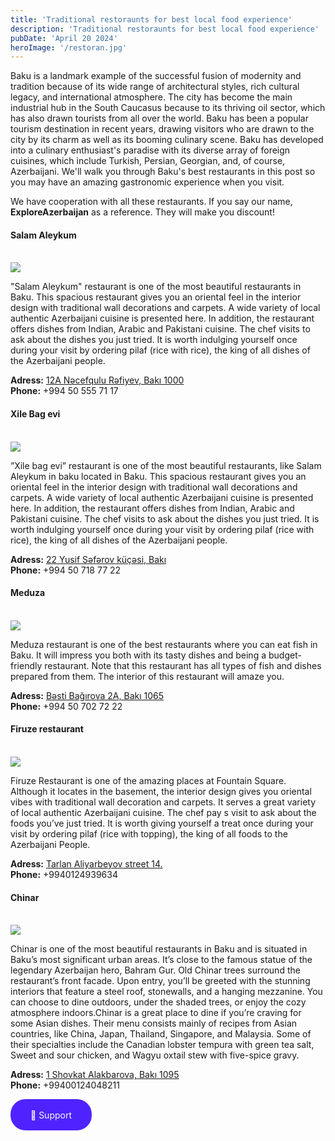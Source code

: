 ```yaml
---
title: 'Traditional restoraunts for best local food experience'
description: 'Traditional restoraunts for best local food experience'
pubDate: 'April 20 2024'
heroImage: '/restoran.jpg'
---
```

Baku is a landmark example of the successful fusion of modernity and tradition because of its wide range of architectural styles, rich cultural legacy, and international atmosphere. The city has become the main industrial hub in the South Caucasus because to its thriving oil sector, which has also drawn tourists from all over the world. Baku has been a popular tourism destination in recent years, drawing visitors who are drawn to the city by its charm as well as its booming culinary scene. Baku has developed into a culinary enthusiast's paradise with its diverse array of foreign cuisines, which include Turkish, Persian, Georgian, and, of course, Azerbaijani. We'll walk you through Baku's best restaurants in this post so you may have an amazing gastronomic experience when you visit.

We have cooperation with all these restaurants. If you say our name, <b>ExploreAzerbaijan</b> as a reference. They will make you discount! 

#### Salam Aleykum
<br>
 <img src="/salamaleykum.jpg">

"Salam Aleykum" restaurant is one of the most beautiful restaurants in Baku. This spacious restaurant gives you an oriental feel in the interior design with traditional wall decorations and carpets. A wide variety of local authentic Azerbaijani cuisine is presented here. In addition, the restaurant offers dishes from Indian, Arabic and Pakistani cuisine. The chef visits to ask about the dishes you just tried. It is worth indulging yourself once during your visit by ordering pilaf (rice with rice), the king of all dishes of the Azerbaijani people.

<b>Adress:</b>  <a href="https://www.google.com/maps/dir//12A+N%C9%99cefqulu+R%C9%99fiyev,+Bak%C4%B1+1000/@40.3815117,49.7941164,12z/data=!4m8!4m7!1m0!1m5!1m1!1s0x40307d1e66305a3b:0x72db2e407f4d5bf2!2m2!1d49.8765177!2d40.3815388?entry=ttu">12A Nəcefqulu Rəfiyev, Bakı 1000</a><br>
<b>Phone:</b>  +994 50 555 71 17

#### Xile Bag evi
<br>

<img src="/xile.jpg">

”Xile bag evi” restaurant is one of the most beautiful restaurants, like Salam Aleykum in baku located in Baku. This spacious restaurant gives you an oriental feel in the interior design with traditional wall decorations and carpets. A wide variety of local authentic Azerbaijani cuisine is presented here. In addition, the restaurant offers dishes from Indian, Arabic and Pakistani cuisine. The chef visits to ask about the dishes you just tried. It is worth indulging yourself once during your visit by ordering pilaf (rice with rice), the king of all dishes of the Azerbaijani people.

<b>Adress:</b>  <a href="https://www.google.com/maps/dir//22+Yusif+S%C9%99f%C9%99rov+k%C3%BC%C3%A7%C9%99si,+Bak%C4%B1/@40.3842457,49.7819494,12z/data=!4m8!4m7!1m0!1m5!1m1!1s0x40307dd7ff229bab:0xf46cab0ab64ea842!2m2!1d49.8643521!2d40.3842655?entry=ttu">22 Yusif Səfərov küçəsi, Bakı</a><br>
<b>Phone:</b>  +994 50 718 77 22


#### Meduza
<br>
<img src="/meduza.jpg">


Meduza restaurant is one of the best restaurants where you can eat fish in Baku. It will impress you both with its tasty dishes and being a budget-friendly restaurant. Note that this restaurant has all types of fish and dishes prepared from them. The interior of this restaurant will amaze you.

<b>Adress:</b>  <a href="https://www.google.com/maps?client=firefox-b-d&um=1&ie=UTF-8&fb=1&gl=az&sa=X&geocode=KVHSSOdLfTBAMZitu0EU6JX-&daddr=B%C9%99sti+Ba%C4%9F%C4%B1rova+2A,+Bak%C4%B1+1065">Bəsti Bağırova 2A, Bakı 1065</a><br>
<b>Phone:</b>  +994 50 702 72 22

#### Firuze restaurant
<br>
<img src="/firuze.jpg">

Firuze Restaurant is one of the amazing places at Fountain Square. Although it locates in the basement, the interior design gives you oriental vibes with traditional wall decoration and carpets. It serves a great variety of local authentic Azerbaijani cuisine. The chef pay s visit to ask about the foods you’ve just tried. It is worth giving yourself a treat once during your visit by ordering pilaf (rice with topping), the king of all foods to the Azerbaijani People.

<b>Adress:</b>  <a href="https://www.google.com/maps/place/Firuze+restaurant/@40.3704681,49.8376837,15z/data=!4m5!3m4!1s0x0:0x8c437de271ebabfe!8m2!3d40.3704681!4d49.8376837?ved=2ahUKEwinrdjw7bjgAhUlpHEKHfMjAgQQ_BIwB3oECAIQDA&shorturl=1"> Tarlan Aliyarbeyov street 14.</a><br>
<b>Phone:</b>  +9940124939634

#### Chinar
<br>
<img src="/chinar.jpg">

Chinar is one of the most beautiful restaurants in Baku and is situated in Baku’s most significant urban areas. It’s close to the famous statue of the legendary Azerbaijan hero, Bahram Gur. Old Chinar trees surround the restaurant’s front facade. Upon entry, you’ll be greeted with the stunning interiors that feature a steel roof, stonewalls, and a hanging mezzanine. You can choose to dine outdoors, under the shaded trees, or enjoy the cozy atmosphere indoors.Chinar is a great place to dine if you’re craving for some Asian dishes. Their menu consists mainly of recipes from Asian countries, like China, Japan, Thailand, Singapore, and Malaysia. Some of their specialties include the Canadian lobster tempura with green tea salt, Sweet and sour chicken, and Wagyu oxtail stew with five-spice gravy.

<b>Adress:</b>  <a href="https://www.google.com/maps/dir//about+chinar+restoraunt/data=!4m6!4m5!1m1!4e2!1m2!1m1!1s0x40307c3347297863:0x4325348f95e0adf5?sa=X&ved=1t:3061&ictx=111"> 1 Shovkat Alakbarova, Bakı 1095</a><br>
<b>Phone:</b>  +99400124048211

<a href="https://kofe.al/@qlyvilkn" class="giris" target="_blank">🍩 Support</a>
	<style>
		.giris{
			display: flex;
    		justify-content: center;
    		align-items: center;
    		width: 130px;
    		height: 50px;
    		border-radius: 24px;
    		gap: 8px;
    		background-color:#4f23ff;
    		color: rgba(250, 250, 250, 1);
			text-decoration: none;
}
	</style>






    